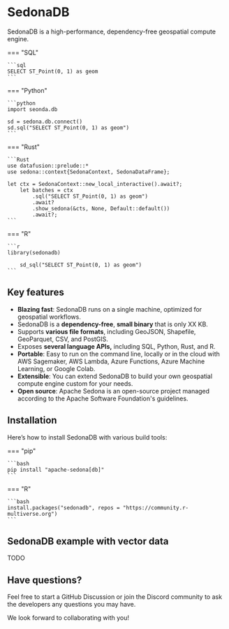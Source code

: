 <!---
  Licensed to the Apache Software Foundation (ASF) under one
  or more contributor license agreements.  See the NOTICE file
  distributed with this work for additional information
  regarding copyright ownership.  The ASF licenses this file
  to you under the Apache License, Version 2.0 (the
  "License"); you may not use this file except in compliance
  with the License.  You may obtain a copy of the License at

    http://www.apache.org/licenses/LICENSE-2.0

  Unless required by applicable law or agreed to in writing,
  software distributed under the License is distributed on an
  "AS IS" BASIS, WITHOUT WARRANTIES OR CONDITIONS OF ANY
  KIND, either express or implied.  See the License for the
  specific language governing permissions and limitations
  under the License.
-->

# SedonaDB

SedonaDB is a high-performance, dependency-free geospatial compute engine.

=== "SQL"

	```sql
	SELECT ST_Point(0, 1) as geom
	```

=== "Python"

	```python
	import seonda.db

	sd = sedona.db.connect()
	sd.sql("SELECT ST_Point(0, 1) as geom")
	```

=== "Rust"

	```Rust
	use datafusion::prelude::*
	use sedona::context{SedonaContext, SedonaDataFrame};

	let ctx = SedonaContext::new_local_interactive().await?;
        let batches = ctx
            .sql("SELECT ST_Point(0, 1) as geom")
            .await?
            .show_sedona(&cts, None, Default::default())
            .await?;
	```

=== "R"

	```r
	library(sedonadb)

        sd_sql("SELECT ST_Point(0, 1) as geom")
	```

## Key features

* **Blazing fast**: SedonaDB runs on a single machine, optimized for geospatial workflows.
* SedonaDB is a **dependency-free**, **small binary** that is only XX KB.
* Supports **various file formats**, including GeoJSON, Shapefile, GeoParquet, CSV, and PostGIS.
* Exposes **several language APIs,** including SQL, Python, Rust, and R.
* **Portable**: Easy to run on the command line, locally or in the cloud with AWS Sagemaker, AWS Lambda, Azure Functions, Azure Machine Learning, or Google Colab.
* **Extensible**: You can extend SedonaDB to build your own geospatial compute engine custom for your needs.
* **Open source**: Apache Sedona is an open-source project managed according to the Apache Software Foundation's guidelines.

## Installation

Here’s how to install SedonaDB with various build tools:

=== "pip"

	```bash
	pip install "apache-sedona[db]"
	```

=== "R"

	```bash
	install.packages("sedonadb", repos = "https://community.r-multiverse.org")
	```

## SedonaDB example with vector data

TODO

## Have questions?

Feel free to start a GitHub Discussion or join the Discord community to ask the developers any questions you may have.

We look forward to collaborating with you!
